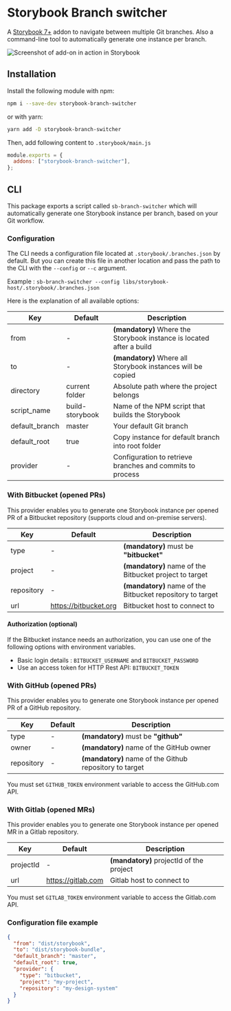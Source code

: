 # Storybook Branch switcher

A [Storybook 7+](https://github.com/storybookjs/storybook) addon to navigate between multiple Git branches.
Also a command-line tool to automatically generate one instance per branch.

![Screenshot of add-on in action in Storybook](./docs/screenshot.jpg)

## Installation

Install the following module with npm:

```sh
npm i --save-dev storybook-branch-switcher
```

or with yarn:

```sh
yarn add -D storybook-branch-switcher
```

Then, add following content to `.storybook/main.js`

```js
module.exports = {
  addons: ["storybook-branch-switcher"],
};
```

## CLI

This package exports a script called `sb-branch-switcher` which will automatically generate one Storybook instance per
branch, based on your Git workflow.

### Configuration

The CLI needs a configuration file located at `.storybook/.branches.json` by default. But you can create this file in
another location and pass the path to the CLI with the `--config` or `--c` argument.

Example : `sb-branch-switcher --config libs/storybook-host/.storybook/.branches.json`

Here is the explanation of all available options:

| Key            | Default         | Description                                                           |
| -------------- | --------------- | --------------------------------------------------------------------- |
| from           | -               | **(mandatory)** Where the Storybook instance is located after a build |
| to             | -               | **(mandatory)** Where all Storybook instances will be copied          |
| directory      | current folder  | Absolute path where the project belongs                               |
| script_name    | build-storybook | Name of the NPM script that builds the Storybook                      |
| default_branch | master          | Your default Git branch                                               |
| default_root   | true            | Copy instance for default branch into root folder                     |
| provider       | -               | Configuration to retrieve branches and commits to process             |

### With Bitbucket (opened PRs)

This provider enables you to generate one Storybook instance per opened PR of a Bitbucket repository (supports cloud and
on-premise servers).

| Key        | Default               | Description                                                |
| ---------- | --------------------- | ---------------------------------------------------------- |
| type       | -                     | **(mandatory)** must be **"bitbucket"**                    |
| project    | -                     | **(mandatory)** name of the Bitbucket project to target    |
| repository | -                     | **(mandatory)** name of the Bitbucket repository to target |
| url        | https://bitbucket.org | Bitbucket host to connect to                               |

#### Authorization (optional)

If the Bitbucket instance needs an authorization, you can use one of the following options with environment variables.

- Basic login details : `BITBUCKET_USERNAME` and `BITBUCKET_PASSWORD`
- Use an access token for HTTP Rest API: `BITBUCKET_TOKEN`

### With GitHub (opened PRs)

This provider enables you to generate one Storybook instance per opened PR of a GitHub repository.

| Key        | Default | Description                                             |
| ---------- | ------- | ------------------------------------------------------- |
| type       | -       | **(mandatory)** must be **"github"**                    |
| owner      | -       | **(mandatory)** name of the GitHub owner                |
| repository | -       | **(mandatory)** name of the Github repository to target |

You must set `GITHUB_TOKEN` environment variable to access the GitHub.com API.

### With Gitlab (opened MRs)

This provider enables you to generate one Storybook instance per opened MR in a Gitlab repository.

| Key       | Default            | Description                              |
| --------- | ------------------ | ---------------------------------------- |
| projectId | -                  | **(mandatory)** projectId of the project |
| url       | https://gitlab.com | Gitlab host to connect to                |

You must set `GITLAB_TOKEN` environment variable to access the Gitlab.com API.

### Configuration file example

```json
{
  "from": "dist/storybook",
  "to": "dist/storybook-bundle",
  "default_branch": "master",
  "default_root": true,
  "provider": {
    "type": "bitbucket",
    "project": "my-project",
    "repository": "my-design-system"
  }
}
```
